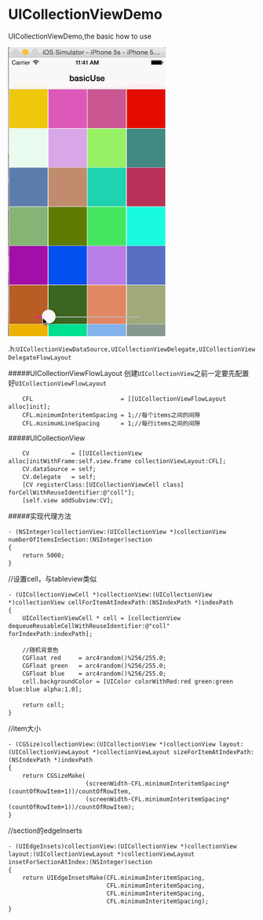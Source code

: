 # UICollectionViewDemo
UICollectionViewDemo,the basic  how to use 

![](https://github.com/JanzTam/UICollectionViewDemo/blob/master/UICollectionViewDemo/collectionView.gif)


.h:```UICollectionViewDataSource,UICollectionViewDelegate,UICollectionViewDelegateFlowLayout```


#####UICollectionViewFlowLayout
创建`UICollectionView`之前一定要先配置好`UICollectionViewFlowLayout`
```
    CFL                         = [[UICollectionViewFlowLayout alloc]init];
    CFL.minimumInteritemSpacing = 1;//每个items之间的间隙
    CFL.minimumLineSpacing      = 1;//每行items之间的间隙
```


#####UICollectionView
```
    CV            = [[UICollectionView alloc]initWithFrame:self.view.frame collectionViewLayout:CFL];
    CV.dataSource = self;
    CV.delegate   = self;
    [CV registerClass:[UICollectionViewCell class] forCellWithReuseIdentifier:@"coll"];
    [self.view addSubview:CV];
```


#####实现代理方法
```
- (NSInteger)collectionView:(UICollectionView *)collectionView numberOfItemsInSection:(NSInteger)section
{
    return 5000;
}
```

//设置cell，与tableview类似
```
- (UICollectionViewCell *)collectionView:(UICollectionView *)collectionView cellForItemAtIndexPath:(NSIndexPath *)indexPath
{
    UICollectionViewCell * cell = [collectionView dequeueReusableCellWithReuseIdentifier:@"coll" forIndexPath:indexPath];
    
    //随机背景色
    CGFloat red     = arc4random()%256/255.0;
    CGFloat green   = arc4random()%256/255.0;
    CGFloat blue    = arc4random()%256/255.0;
    cell.backgroundColor = [UIColor colorWithRed:red green:green blue:blue alpha:1.0];
    
    return cell;
}
```

//item大小
```
- (CGSize)collectionView:(UICollectionView *)collectionView layout:(UICollectionViewLayout *)collectionViewLayout sizeForItemAtIndexPath:(NSIndexPath *)indexPath
{
    return CGSizeMake(
                      (screenWidth-CFL.minimumInteritemSpacing*(countOfRowItem+1))/countOfRowItem,
                      (screenWidth-CFL.minimumInteritemSpacing*(countOfRowItem+1))/countOfRowItem);
}
```

//section的edgeInserts
```
- (UIEdgeInsets)collectionView:(UICollectionView *)collectionView layout:(UICollectionViewLayout *)collectionViewLayout insetForSectionAtIndex:(NSInteger)section
{
    return UIEdgeInsetsMake(CFL.minimumInteritemSpacing,
                            CFL.minimumInteritemSpacing,
                            CFL.minimumInteritemSpacing,
                            CFL.minimumInteritemSpacing);
}
```

